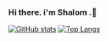 ### Hi there. i'm Shalom .👋

[![GitHub stats](https://github-readme-stats.vercel.app/api?username=ShalomGH&hide_border=true&hide=prs,issues&show_icons=true&theme=dracula)](https://github.com/ShalomGH)
[![Top Langs](https://github-readme-stats.vercel.app/api/top-langs/?username=ShalomGH&hide_border=true&theme=dracula)](https://github.com/ShalomGH)
